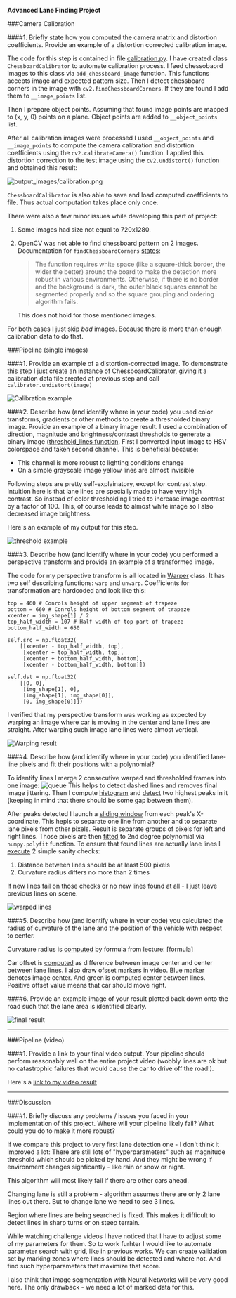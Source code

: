 **Advanced Lane Finding Project**

###Camera Calibration

####1. Briefly state how you computed the camera matrix and distortion coefficients. Provide an example of a distortion corrected calibration image.

The code for this step is contained in file [calibration.py](calibration.py). I have created class `ChessboardCalibrator` to automate calibration process. I feed chessobaord images to this class via `add_chessboard_image` function. This functions accepts image and expected pattern size. Then I detect chessboard corners in the image with `cv2.findChessboardCorners`. If they are found I add them to `__image_points` list. 

Then I prepare object points. Assuming that found image points are mapped to (x, y, 0) points on a plane. Object points are added to `__object_points` list.

After all calibration images were processed I used `__object_points` and `__image_points` to compute the camera calibration and distortion coefficients using the `cv2.calibrateCamera()` function.  I applied this distortion correction to the test image using the `cv2.undistort()` function and obtained this result:

![output_images/calibration.png](output_images/calibration.png)

`ChessboardCalibrator` is also able to save and load computed coefficients to file. Thus actual computation takes place only once.

There were also a few minor issues while developing this part of project:

1. Some images had size not equal to 720x1280. 
2. OpenCV was not able to find chessboard pattern on 2 images. Documentation for `findChessboardCorners` [states](http://docs.opencv.org/2.4/modules/calib3d/doc/camera_calibration_and_3d_reconstruction.html#cv2.findChessboardCorners):
 
   >The function requires white space (like a square-thick border, the wider the better) around the board to make the detection more robust in various environments. Otherwise, if there is no border and the background is dark, the outer black squares cannot be segmented properly and so the square grouping and ordering algorithm fails.

   This does not hold for those mentioned images. 

For both cases I just skip _bad_ images. Because there is more than enough calibration data to do that.

###Pipeline (single images)

####1. Provide an example of a distortion-corrected image.
To demonstrate this step I just create an instance of ChessboardCalibrator, giving it a calibration data file created at previous step and call `calibrator.undistort(image)`

![Calibration example](output_images/calibration2.png)

####2. Describe how (and identify where in your code) you used color transforms, gradients or other methods to create a thresholded binary image.  Provide an example of a binary image result.
I used a combination of direction, magnitude and brightness/contrast thresholds to generate a binary image ([threshold_lines function](https://github.com/AM5800/self_driving_car/blob/master/advanced_lanes_detection/threshold.py#L30). 
First I converted input image to HSV colorspace and taken second channel. This is beneficial because:
* This channel is more robust to lighting conditions change
* On a simple grayscale image yellow lines are almost invisible

Following steps are pretty self-explainatory, except for contrast step. Intuition here is that lane lines are specially made to have very high contrast. So instead of color thresholding I tried to increase image contrast by a factor of 100. This, of course leads to almost white image so I also decreased image brightness.

Here's an example of my output for this step.

![threshold example](output_images/threshold.jpg)

####3. Describe how (and identify where in your code) you performed a perspective transform and provide an example of a transformed image.

The code for my perspective transform is all located in [Warper](https://github.com/AM5800/self_driving_car/blob/master/advanced_lanes_detection/warp.py#L6) class. It has two self describing functions: `warp` and `unwarp`. Coefficients for transformation are hardcoded and look like this:

```
top = 460 # Conrols height of upper segment of trapeze
bottom = 660 # Conrols height of bottom segment of trapeze
xcenter = img_shape[1] / 2
top_half_width = 107 # Half width of top part of trapeze
bottom_half_width = 650

self.src = np.float32(
    [[xcenter - top_half_width, top],
     [xcenter + top_half_width, top],
     [xcenter + bottom_half_width, bottom],
     [xcenter - bottom_half_width, bottom]])

self.dst = np.float32(
    [[0, 0],
     [img_shape[1], 0],
     [img_shape[1], img_shape[0]],
     [0, img_shape[0]]])

```
I verified that my perspective transform was working as expected by warping an image where car is moving in the center and lane lines are straight. After warping such image lane lines were almost vertical.

![Warping result](output_images/warp_result.png)

####4. Describe how (and identify where in your code) you identified lane-line pixels and fit their positions with a polynomial?

To identify lines I merge 2 consecutive warped and thresholded frames into one image:
![queue](output_images/queue.png)
This helps to detect dashed lines and removes final image jittering. Then I compute [histogram](https://github.com/AM5800/self_driving_car/blob/master/advanced_lanes_detection/detector.py#L86) and [detect](https://github.com/AM5800/self_driving_car/blob/master/advanced_lanes_detection/detector.py#L119) two highest peaks in it (keeping in mind that there should be some gap between them).

After peaks detected I launch a [sliding window](https://github.com/AM5800/self_driving_car/blob/master/advanced_lanes_detection/detector.py#L91) from each peak's X-coordinate. This hepls to separate one line from another and to separate lane pixels from other pixels. Result is separate groups of pixels for left and right lines. Those pixels are then [fitted](https://github.com/AM5800/self_driving_car/blob/master/advanced_lanes_detection/detector.py#L110) to 2nd degree polynomial via `numpy.polyfit` function.
To ensure that found lines are actually lane lines I [execute](https://github.com/AM5800/self_driving_car/blob/master/advanced_lanes_detection/detector.py#L61) 2 simple sanity checks:

1. Distance between lines should be at least 500 pixels
2. Curvature radius differs no more than 2 times

If new lines fail on those checks or no new lines found at all - I just leave previous lines on scene.

![warped lines](output_images/detected.png)

####5. Describe how (and identify where in your code) you calculated the radius of curvature of the lane and the position of the vehicle with respect to center.

Curvature radius is [computed](https://github.com/AM5800/self_driving_car/blob/master/advanced_lanes_detection/detector.py#L20) by formula from lecture:
[formula]

Car offset is [computed](https://github.com/AM5800/self_driving_car/blob/master/advanced_lanes_detection/pipeline.py#L105) as difference between image center and center between lane lines. I also draw ofsset markers in video. Blue marker denotes image center. And green is computed center between lines. Positive offset value means that car should move right.  


####6. Provide an example image of your result plotted back down onto the road such that the lane area is identified clearly.

![final result](output_images/final.png)

---

###Pipeline (video)

####1. Provide a link to your final video output.  Your pipeline should perform reasonably well on the entire project video (wobbly lines are ok but no catastrophic failures that would cause the car to drive off the road!).

Here's a [link to my video result](https://youtu.be/tPlNkCYSdYI)

---

###Discussion

####1. Briefly discuss any problems / issues you faced in your implementation of this project.  Where will your pipeline likely fail?  What could you do to make it more robust?

If we compare this project to very first lane detection one - I don't think it improved a lot:
There are still lots of "hyperparameters" such as magnitude threshold which should be picked by hand. And they might be wrong if environment changes signficantly - like rain or snow or night. 

This algorithm will most likely fail if there are other cars ahead.

Changing lane is still a problem - algorithm assumes there are only 2 lane lines out there. But to change lane we need to see 3 lines.

Region where lines are being searched is fixed. This makes it difficult to detect lines in sharp turns or on steep terrain.

While watching challenge videos I have noticed that I have to adjust some of my parameters for them.
So to work furhter I would like to automate parameter search with grid, like in previous works. We can create validation set by marking zones where lines should be detected and where not. And find such hyperparameters that maximize that score.

I also think that image segmentation with Neural Networks will be very good here. The only drawback - we need a lot of marked data for this.
